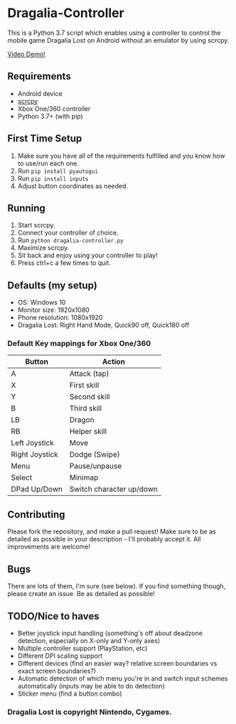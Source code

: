 # Dragalia-Controller

This is a Python 3.7 script which enables using a controller to control the mobile game Dragalia Lost on Android without an emulator by using scrcpy.

[Video Demo!](https://www.youtube.com/watch?v=y3Dm4DJzWeU)

## Requirements

- Android device
- [scrcpy](https://github.com/Genymobile/scrcpy)
- Xbox One/360 controller
- Python 3.7+ (with pip)

## First Time Setup

1. Make sure you have all of the requirements fulfilled and you know how to use/run each one.
1. Run `pip install pyautogui`
1. Run `pip install inputs`
1. Adjust button coordinates as needed.

## Running

1. Start scrcpy.
1. Connect your controller of choice.
1. Run `python dragalia-controller.py`
1. Maximize scrcpy.
1. Sit back and enjoy using your controller to play!
1. Press ctrl+c a few times to quit.

## Defaults (my setup)

- OS: Windows 10
- Monitor size: 1920x1080
- Phone resolution: 1080x1920
- Dragalia Lost: Right Hand Mode, Quick90 off, Quick180 off

### Default Key mappings for Xbox One/360

Button | Action
--|--------
A | Attack (tap)
X | First skill
Y | Second skill
B | Third skill
LB | Dragon
RB | Helper skill
Left Joystick | Move
Right Joystick | Dodge (Swipe)
Menu | Pause/unpause
Select | Minimap
DPad Up/Down | Switch character up/down

## Contributing

Please fork the repository, and make a pull request! Make sure to be as detailed as possible in your description - I'll probably accept it. All improvements are welcome!

## Bugs

There are lots of them, I'm sure (see below). If you find something though, please create an issue. Be as detailed as possible!

## TODO/Nice to haves

- Better joystick input handling (something's off about deadzone detection, especially on X-only and Y-only axes)
- Multiple controller support (PlayStation, etc)
- Different DPI scaling support
- Different devices (find an easier way? relative screen boundaries vs exact screen boundaries?)
- Automatic detection of which menu you're in and switch input schemes automatically (inputs may be able to do detection)
- Sticker menu (find a button combo)

### Dragalia Lost is copyright Nintendo, Cygames.